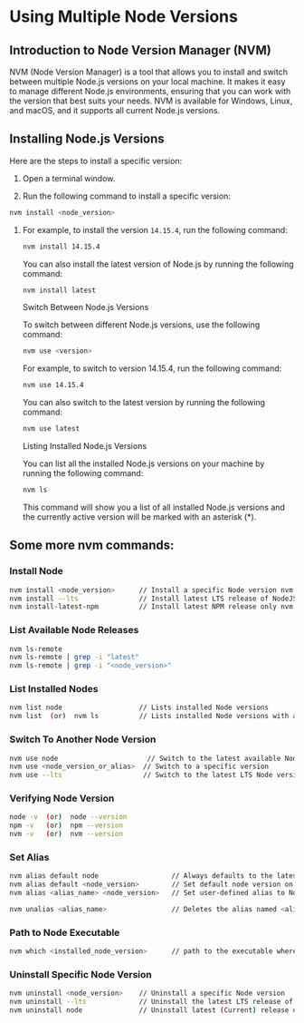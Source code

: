 # Using Multiple Node Versions

## **Introduction to Node Version Manager (NVM)**

NVM (Node Version Manager) is a tool that allows you to install and switch between multiple Node.js versions on your local machine. It makes it easy to manage different Node.js environments, ensuring that you can work with the version that best suits your needs. NVM is available for Windows, Linux, and macOS, and it supports all current Node.js versions.

## **Installing Node.js Versions**

Here are the steps to install a specific version:

1. Open a terminal window.
    
2. Run the following command to install a specific version:
    

```bash
nvm install <node_version>
```

1. For example, to install the version `14.15.4`, run the following command:
    
    ```bash
    nvm install 14.15.4
    ```
    
    You can also install the latest version of Node.js by running the following command:
    
    ```bash
    nvm install latest
    ```
    
    Switch Between Node.js Versions
    
    To switch between different Node.js versions, use the following command:
    
    ```bash
    nvm use <version>
    ```
    
    For example, to switch to version 14.15.4, run the following command:
    
    ```bash
    nvm use 14.15.4
    ```
    
    You can also switch to the latest version by running the following command:
    
    ```bash
    nvm use latest
    ```
    
    Listing Installed Node.js Versions
    
    You can list all the installed Node.js versions on your machine by running the following command:
    
    ```bash
    nvm ls
    ```
    
    This command will show you a list of all installed Node.js versions and the currently active version will be marked with an asterisk (\*).
    

## Some more nvm commands:

### Install Node

```bash
nvm install <node_version>      // Install a specific Node version nvm install node                // Install latest Node release (Current) 
nvm install --lts               // Install latest LTS release of NodeJS 
nvm install-latest-npm          // Install latest NPM release only nvm install 14                  // Installing Node.js 14.X version 
```

### List Available Node Releases

```bash
nvm ls-remote
nvm ls-remote | grep -i "latest"        
nvm ls-remote | grep -i "<node_version>"
```

### List Installed Nodes

```bash
nvm list node                   // Lists installed Node versions
nvm list  (or)  nvm ls          // Lists installed Node versions with additional release info
```

### Switch To Another Node Version

```bash
nvm use node                      // Switch to the latest available Node version
nvm use <node_version_or_alias>  // Switch to a specific version
nvm use --lts                    // Switch to the latest LTS Node version
```

### Verifying Node Version

```bash
node -v  (or)  node --version
npm -v   (or)  npm --version
nvm -v   (or)  nvm --version
```

### Set Alias

```bash
nvm alias default node                  // Always defaults to the latest available node version on a shell
nvm alias default <node_version>        // Set default node version on a shell
nvm alias <alias_name> <node_version>   // Set user-defined alias to Node versions 

nvm unalias <alias_name>                // Deletes the alias named <alias_name>
```

### Path to Node Executable

```bash
nvm which <installed_node_version>      // path to the executable where a specific Node version is installed
```

### Uninstall Specific Node Version

```bash
nvm uninstall <node_version>    // Uninstall a specific Node version
nvm uninstall --lts             // Uninstall the latest LTS release of Node
nvm uninstall node              // Uninstall latest (Current) release of Node
```